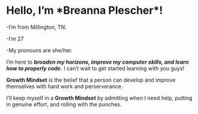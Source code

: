 <h1>Hello, I’m *Breanna Plescher*!</h1>

-I’m from Millington, TN.

-I’m 27

-My pronouns are she/her.

I’m here to **_broaden my horizons, improve my computer skills, and learn how to properly code._** I can’t wait to get started learning with you guys!

**Growth Mindset** is the belief that a person can develop and improve themselves with hard work and perserverance.

I’ll keep myself in a **Growth Mindset** by admitting when I need help, putting in genuine effort, and rolling with the punches.